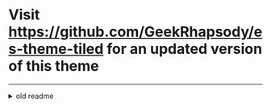 # Visit https://github.com/GeekRhapsody/es-theme-tiled for an updated version of this theme

***

<details>
<summary>old readme</summary>
# Edited ES-Theme-Tiled for 4:3 handheld devices

Edited [ES-Theme-Tiled](https://github.com/GeekRhapsody/es-theme-tiled) theme to have better compatibility for 4:3 devices (640x480) with AmberELEC firmware. 

Tested on R36S with AmberELEC-RG351MP.aarch64-prerelease-20240804_1341.img.

Change font Size to Large in the theme options!

<table>
  <tr>
    <td><a href='https://github.com/user-attachments/assets/5c2547f6-31e7-4841-b7d7-adf93a99e5fb'><img src="https://github.com/user-attachments/assets/5c2547f6-31e7-4841-b7d7-adf93a99e5fb"  width="300" /></a></td>
    <td><a href='https://github.com/user-attachments/assets/22f1c453-5aa8-4ca7-bf83-b776fa16e89f'><img src="https://github.com/user-attachments/assets/22f1c453-5aa8-4ca7-bf83-b776fa16e89f"  width="300" /></a></td>
    <td><a href='https://github.com/user-attachments/assets/c80fdc0a-0d59-494d-b1a5-d4dc4ae53a68'><img src="https://github.com/user-attachments/assets/c80fdc0a-0d59-494d-b1a5-d4dc4ae53a68"  width="300" /></a></td>
  </tr>
</table>

## Changes:
* Changed default gamelist view style to "detailed"
* Adjustments in the detailed game list view (sizes and positions)
* added options for preview video in the detailed view (game list)
  * no
  * yes
  * yes (1s delay)
  * yes (2s delay)
* added options for displayed metadata in the detailed view (game list)
   * Style 1 (play time, times played, last played, developer, publisher, release date)
   * Style 2 (play time, times played, last played, release date)
   * game description
   * no

## Files changed
* theme.xml
* gamelistview/detailed.xml
* gamelistview/detailedmd.xml (new file)
* video.xml (new file)

## Credits
GeekRhapsody for [ES-Theme-Tiled](https://github.com/GeekRhapsody/es-theme-tiled)

>Assets for the Modern style and controller icons taken from Alekfull-NX: https://github.com/fagnerpc/Alekfull-NX

>Assets for the Carbon style taken from es-theme-carbon: https://github.com/fabricecaruso/es-theme-carbon

>Assets for the Controllers style taken from es-de-moderntheme-nsoicons: https://github.com/szymon-kulak/es-de-moderntheme-nsoicons by Szymon Kulak

>Assets and code structure for system indicators taken from canvas-es: https://github.com/Siddy212/canvas-es by Siddy212

>Used screenshots for systems : https://www.screenscraper.fr/

>Thanks to mikakunin for the additional system art



***

# Original readme:

# ES-Theme-Tiled 
A simple, clean, grid-based EmulationStation theme designed for Steam Deck and other Handhelds running Batocera or RetroBat

## **System Grid**
![System Grid](./screenshots/systemgrid.png)

## **Default Grid**
![Game Grid](./screenshots/gamegrid.png)

## **Box Grid**
![Box Grid](./screenshots/gamegrid2.png)

## **Marquee Grid**
![Marquee Grid](./screenshots/gamegrid3.png)

## Colorways
- Extra Dark
- Dark
- Steam OS

## **Acknowledgments**
Assets for the Modern style and controller icons taken from Alekfull-NX: https://github.com/fagnerpc/Alekfull-NX

Assets for the Carbon style taken from es-theme-carbon: https://github.com/fabricecaruso/es-theme-carbon

Assets for the Controllers style taken from es-de-moderntheme-nsoicons: https://github.com/szymon-kulak/es-de-moderntheme-nsoicons by Szymon Kulak

Assets and code structure for system indicators taken from canvas-es: https://github.com/Siddy212/canvas-es by Siddy212

Used screenshots for systems : https://www.screenscraper.fr/

Thanks to mikakunin for the additional system art


</details>
